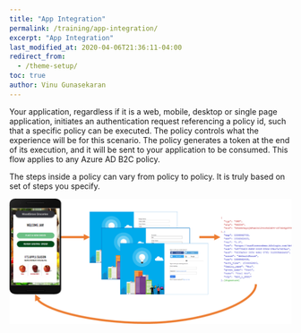 ```yaml
---
title: "App Integration"
permalink: /training/app-integration/
excerpt: "App Integration"
last_modified_at: 2020-04-06T21:36:11-04:00
redirect_from:
  - /theme-setup/
toc: true
author: Vinu Gunasekaran
---
```


Your application, regardless if it is a web, mobile, desktop or single page application, initiates an authentication request referencing a policy id, such that a specific policy can be executed. The policy controls what the experience will be for this scenario.  The policy generates a token at the end of its execution, and it will be sent to your application to be consumed. This flow applies to any Azure AD B2C policy. 

The steps inside a policy can vary from policy to policy. It is truly based on set of steps you specify.
 
![A policy](/assets/images/docs/app-integration.png) 